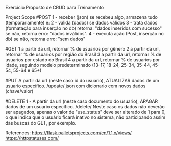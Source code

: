 Exercicio Proposto de CRUD para Treinamento

Project Scope
#POST
    1 - receber (json)
    se recebeu algo, armazena tudo (temporariamente) e:
        2 - valida (dados)
        se dados válidos
            3 - trata dados (formatação para inserção no db)
            retorna: "dados inseridos com sucesso"
        se não, retorna erro: "dados inválidos".
    4 - executa ação (Post, inserção no db)
    se não, retorna erro: "sem dados"

#GET
    1 a partir da url, retornar % de usuarios por gênero
    2 a partir da url, retornar % de usuarios por região do Brasil
    3 a partir da url, retornar % de usuarios por estado do Brasil
    4 a partir da url, retornar % de usuarios por idade, seguindo modelo predeterminado (13-17, 18-24, 25-34, 35-44, 45-54, 55-64 e 65+)

#PUT
    A partir da url (neste caso id do usuario), ATUALIZAR dados de um usuario específico.
    /update/<document> json com dicionario com novos dados (chave/valor)

#DELETE
    1 - A partir da url (neste caso documento do usuario), APAGAR dados de um usuario específico.
    /delete/<document>
        Neste caso os dados não deverão ser apagados, apenas o valor de "use_status" deve ser alterado
        de 1 para 0, o que indica que o usuário ficará inativo no sistema, não participando assim das buscas do GET, por exemplo.

References:
https://flask.palletsprojects.com/en/1.1.x/views/
https://httpstatuses.com/
